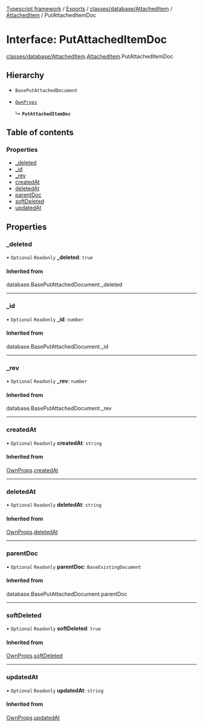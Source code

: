 [Typescript framework](../index.md) / [Exports](../modules.md) / [classes/database/AttachedItem](../modules/classes_database_AttachedItem.md) / [AttachedItem](../modules/classes_database_AttachedItem.AttachedItem.md) / PutAttachedItemDoc

# Interface: PutAttachedItemDoc

[classes/database/AttachedItem](../modules/classes_database_AttachedItem.md).[AttachedItem](../modules/classes_database_AttachedItem.AttachedItem.md).PutAttachedItemDoc

## Hierarchy

- `BasePutAttachedDocument`

- [`OwnProps`](classes_database_AttachedItem.AttachedItem.OwnProps.md)

  ↳ **`PutAttachedItemDoc`**

## Table of contents

### Properties

- [\_deleted](classes_database_AttachedItem.AttachedItem.PutAttachedItemDoc.md#_deleted)
- [\_id](classes_database_AttachedItem.AttachedItem.PutAttachedItemDoc.md#_id)
- [\_rev](classes_database_AttachedItem.AttachedItem.PutAttachedItemDoc.md#_rev)
- [createdAt](classes_database_AttachedItem.AttachedItem.PutAttachedItemDoc.md#createdat)
- [deletedAt](classes_database_AttachedItem.AttachedItem.PutAttachedItemDoc.md#deletedat)
- [parentDoc](classes_database_AttachedItem.AttachedItem.PutAttachedItemDoc.md#parentdoc)
- [softDeleted](classes_database_AttachedItem.AttachedItem.PutAttachedItemDoc.md#softdeleted)
- [updatedAt](classes_database_AttachedItem.AttachedItem.PutAttachedItemDoc.md#updatedat)

## Properties

### \_deleted

• `Optional` `Readonly` **\_deleted**: ``true``

#### Inherited from

database.BasePutAttachedDocument.\_deleted

___

### \_id

• `Optional` `Readonly` **\_id**: `number`

#### Inherited from

database.BasePutAttachedDocument.\_id

___

### \_rev

• `Optional` `Readonly` **\_rev**: `number`

#### Inherited from

database.BasePutAttachedDocument.\_rev

___

### createdAt

• `Optional` `Readonly` **createdAt**: `string`

#### Inherited from

[OwnProps](classes_database_AttachedItem.AttachedItem.OwnProps.md).[createdAt](classes_database_AttachedItem.AttachedItem.OwnProps.md#createdat)

___

### deletedAt

• `Optional` `Readonly` **deletedAt**: `string`

#### Inherited from

[OwnProps](classes_database_AttachedItem.AttachedItem.OwnProps.md).[deletedAt](classes_database_AttachedItem.AttachedItem.OwnProps.md#deletedat)

___

### parentDoc

• `Optional` `Readonly` **parentDoc**: `BaseExistingDocument`

#### Inherited from

database.BasePutAttachedDocument.parentDoc

___

### softDeleted

• `Optional` `Readonly` **softDeleted**: ``true``

#### Inherited from

[OwnProps](classes_database_AttachedItem.AttachedItem.OwnProps.md).[softDeleted](classes_database_AttachedItem.AttachedItem.OwnProps.md#softdeleted)

___

### updatedAt

• `Optional` `Readonly` **updatedAt**: `string`

#### Inherited from

[OwnProps](classes_database_AttachedItem.AttachedItem.OwnProps.md).[updatedAt](classes_database_AttachedItem.AttachedItem.OwnProps.md#updatedat)
